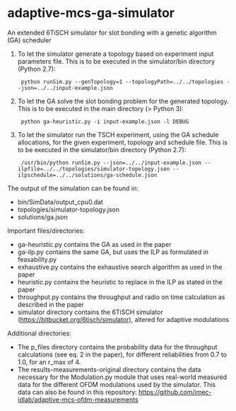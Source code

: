 # adaptive-mcs-ga-simulator
An extended 6TiSCH simulator for slot bonding with a genetic algorithm (GA) scheduler

1) To let the simulator generate a topology based on experiment input parameters file. This is to be executed in the simulator/bin directory (Python 2.7):

        python runSim.py --genTopology=1 --topologyPath=../../topologies --json=../../input-example.json
   
2) To let the GA solve the slot bonding problem for the generated topology. This is to be executed in the main directory (> Python 3):

        python ga-heuristic.py -i input-example.json -l DEBUG

3) To let the simulator run the TSCH experiment, using the GA schedule allocations, for the given experiment, topology and schedule file. This is to be executed in the simulator/bin directory (Python 2.7):

        /usr/bin/python runSim.py --json=../../input-example.json --ilpfile=../../topologies/simulator-topology.json --ilpschedule=../../solutions/ga-schedule.json

The output of the simulation can be found in:
- bin/SimData/output_cpu0.dat
- topologies/simulator-topology.json
- solutions/ga.json

Important files/directories:
- ga-heuristic.py contains the GA as used in the paper
- ga-ilp.py contains the same GA, but uses the ILP as formulated in feasability.py
- exhaustive.py contains the exhaustive search algorithm as used in the paper
- heuristic.py contains the heuristic to replace in the ILP as stated in the paper
- throughput.py contains the throughput and radio on time calculation as described in the paper
- simulator directory contains the 6TiSCH simulator (https://bitbucket.org/6tisch/simulator), altered for adaptive modulations

Additional directories:
- The p_files directory contains the probability data for the throughput calculations (see eq. 2 in the paper), for different reliabilities from 0.7 to 1.0, for an r_max of 4.
- The results-measurements-original directory contains the data necessary for the Modulation.py module that uses real-world measured data for the different OFDM modulations used by the simulator. This data can also be found in this repository: https://github.com/imec-idlab/adaptive-mcs-ofdm-measurements
